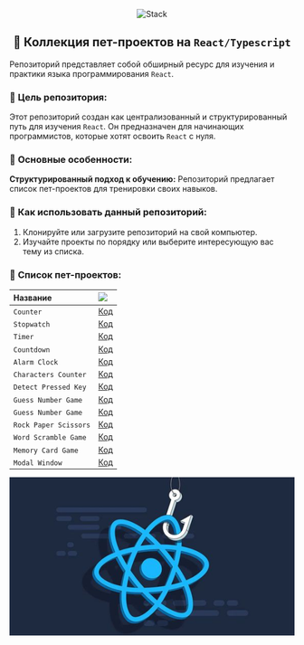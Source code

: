<p align="center">
  <img src="https://skillicons.dev/icons?i=html,css,scss,tailwind,typescript,react,next,vite"  alt="Stack"/>
</p>

<h2 align="center">👋 Коллекция пет-проектов на <code>React/Typescript</code></h2>

Репозиторий представляет собой обширный ресурс для изучения и практики языка программирования `React`.

### 🚀 **Цель репозитория:**

Этот репозиторий создан как централизованный и структурированный путь для изучения `React`. Он предназначен для
начинающих программистов, которые хотят освоить `React` с нуля.

### 🚀 **Основные особенности:**

**Структурированный подход к обучению:** Репозиторий предлагает список пет-проектов для тренировки своих навыков.

### 🚀 **Как использовать данный репозиторий:**

1. Клонируйте или загрузите репозиторий на свой компьютер.
2. Изучайте проекты по порядку или выберите интересующую вас тему из списка.

### 🚀 **Список пет-проектов:**

| Название              | <img width='30' src="https://skillicons.dev/icons?i=github" /> |
|:----------------------|:---------------------------------------------------------------|
| `Counter`             | [Код](projects/01-counter)                                     |
| `Stopwatch`           | [Код](projects/02-stopwatch)                                   |
| `Timer`               | [Код](projects/03-timer)                                       |
| `Countdown`           | [Код](projects/04-countdown)                                   |
| `Alarm Clock`         | [Код](projects/05-alarm-clock)                                 |
| `Characters Counter`  | [Код](projects/06-characters-counter)                          |
| `Detect Pressed Key`  | [Код](projects/07-detect-pressed-key)                          |
| `Guess Number Game`   | [Код](projects/08-guess-number)                                |
| `Guess Number Game`   | [Код](projects/09-guess-number)                                |
| `Rock Paper Scissors` | [Код](projects/10-rock-paper-scissor)                          |
| `Word Scramble Game`  | [Код](projects/11-word-scramble-game)                          |
| `Memory Card Game`    | [Код](projects/11-word-scramble-game)                          |
| `Modal Window`        | [Код](projects/13-modal-window)                                |

![Превью](preview.jpg)
